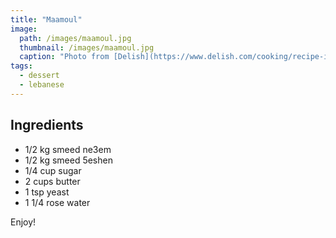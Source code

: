```yaml
---
title: "Maamoul"
image: 
  path: /images/maamoul.jpg
  thumbnail: /images/maamoul.jpg
  caption: "Photo from [Delish](https://www.delish.com/cooking/recipe-ideas/a41041620/maamoul-recipe/)"
tags:
  - dessert
  - lebanese
---
```


## Ingredients

* 1/2 kg smeed ne3em
* 1/2 kg smeed 5eshen
* 1/4 cup sugar
* 2 cups butter
* 1 tsp yeast
* 1 1/4 rose water

Enjoy!
